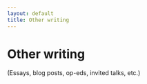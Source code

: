 ```yaml
---
layout: default
title: Other writing
---
```


# Other writing

(Essays, blog posts, op-eds, invited talks, etc.)
